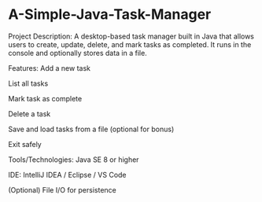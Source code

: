 # A-Simple-Java-Task-Manager

Project Description:
A desktop-based task manager built in Java that allows users to create, update, delete, and mark tasks as completed. It runs in the console and optionally stores data in a file.

 Features:
Add a new task

List all tasks

Mark task as complete

Delete a task

Save and load tasks from a file (optional for bonus)

Exit safely

 Tools/Technologies:
Java SE 8 or higher

IDE: IntelliJ IDEA / Eclipse / VS Code

(Optional) File I/O for persistence

